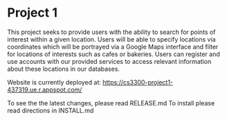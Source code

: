 # Project 1

This project seeks to provide users with the ability to search for points of interest within a given location. Users will be able to specify locations via coordinates which will be portrayed via a Google Maps interface and filter for locations of interests such as cafes or bakeries. Users can register and use accounts with our provided services to access relevant information about these locations in our databases.

Website is currently deployed at: https://cs3300-project1-437319.ue.r.appspot.com/

To see the the latest changes, please read RELEASE.md
To install please read directions in INSTALL.md



